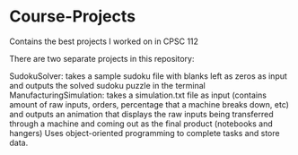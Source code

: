 # Course-Projects
Contains the best projects I worked on in CPSC 112 

There are two separate projects in this repository:

SudokuSolver: takes a sample sudoku file with blanks left as zeros as input and outputs the solved sudoku puzzle in the terminal
ManufacturingSimulation: takes a simulation.txt file as input (contains amount of raw inputs, orders, percentage that a machine breaks down, etc) 
                         and outputs an animation that displays the raw inputs being transferred through a machine and coming out as the final product (notebooks and hangers)
                         Uses object-oriented programming to complete tasks and store data. 
                       
